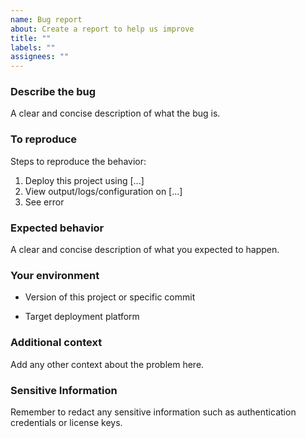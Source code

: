 ```yaml
---
name: Bug report
about: Create a report to help us improve
title: ""
labels: ""
assignees: ""
---
```


### Describe the bug

A clear and concise description of what the bug is.

### To reproduce

Steps to reproduce the behavior:

1. Deploy this project using [...]
2. View output/logs/configuration on [...]
3. See error

### Expected behavior

A clear and concise description of what you expected to happen.

### Your environment

- Version of this project or specific commit
<!-- - Version of any relevant project languages -->
- Target deployment platform

### Additional context

Add any other context about the problem here.

### Sensitive Information

Remember to redact any sensitive information such as authentication credentials or license keys.
